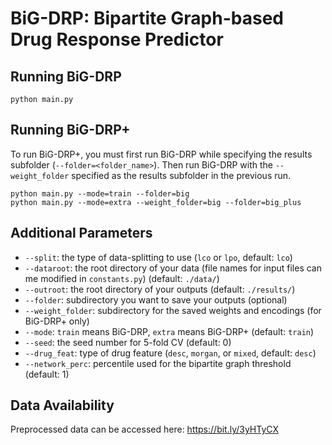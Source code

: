 # BiG-DRP: Bipartite Graph-based Drug Response Predictor

## Running BiG-DRP
```
python main.py
```

## Running BiG-DRP+
To run BiG-DRP+, you must first run BiG-DRP while specifying the results subfolder (`--folder=<folder_name>`). Then run BiG-DRP with the `--weight_folder` specified as the results subfolder in the previous run.
```
python main.py --mode=train --folder=big
python main.py --mode=extra --weight_folder=big --folder=big_plus
```

## Additional Parameters

- `--split`: the type of data-splitting to use (`lco` or `lpo`, default: `lco`)
- `--dataroot`: the root directory of your data (file names for input files can me modified in `constants.py`) (default: `./data/`)
- `--outroot`: the root directory of your outputs (default: `./results/`)
- `--folder`: subdirectory you want to save your outputs (optional)
- `--weight_folder`: subdirectory for the saved weights and encodings (for BiG-DRP+ only)
- `--mode`: `train` means BiG-DRP, `extra` means BiG-DRP+ (default: `train`)
- `--seed`: the seed number for 5-fold CV (default: 0)
- `--drug_feat`: type of drug feature (`desc`, `morgan`, or `mixed`, default: `desc`)
- `--network_perc`: percentile used for the bipartite graph threshold (default: 1)

## Data Availability

Preprocessed data can be accessed here: https://bit.ly/3yHTyCX